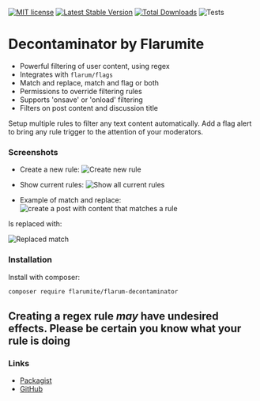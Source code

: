 [![MIT license](https://img.shields.io/badge/license-MIT-blue.svg)](https://github.com/flarumite/flarum-decontaminator/blob/master/LICENSE.md) [![Latest Stable Version](https://img.shields.io/packagist/v/flarumite/flarum-decontaminator.svg)](https://packagist.org/packages/flarumite/flarum-decontaminator) [![Total Downloads](https://img.shields.io/packagist/dt/flarumite/flarum-decontaminator.svg)](https://packagist.org/packages/flarumite/flarum-decontaminator) ![Tests](https://github.com/flarumite/flarum-decontaminator/workflows/Tests/badge.svg)

# Decontaminator by Flarumite

- Powerful filtering of user content, using regex
- Integrates with `flarum/flags`
- Match and replace, match and flag or both
- Permissions to override filtering rules
- Supports 'onsave' or 'onload' filtering
- Filters on post content and discussion title

Setup multiple rules to filter any text content automatically. Add a flag alert to bring any rule trigger to the attention of your moderators.

### Screenshots
- Create a new rule:
![Create new rule](https://community.giffgaff.com/assets/files/2020-05-10/1589142694-423593-screenshot-2020-05-10-at-211411.png)

- Show current rules:
![Show all current rules](https://community.giffgaff.com/assets/files/2020-05-10/1589142694-673556-screenshot-2020-05-10-at-212909.png)

- Example of match and replace:
![create a post with content that matches a rule](https://community.giffgaff.com/assets/files/2020-05-10/1589142694-841464-screenshot-2020-05-10-at-213010.png)

Is replaced with:

![Replaced match](https://community.giffgaff.com/assets/files/2020-05-10/1589142694-966709-screenshot-2020-05-10-at-213026.png)

### Installation

Install with composer:

```sh
composer require flarumite/flarum-decontaminator
```

## **Creating a regex rule _may_ have undesired effects. Please be certain you know what your rule is doing**

### Links

- [Packagist](https://packagist.org/packages/flarumite/flarum-decontaminator)
- [GitHub](https://github.com/flarumite/flarum-decontaminator)
